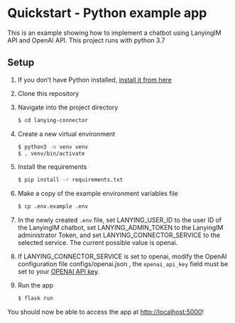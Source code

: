 # Quickstart - Python example app

This is an example showing how to implement a chatbot using LanyingIM API and OpenAI API.
This project runs with python 3.7

## Setup

1. If you don’t have Python installed, [install it from here](https://www.python.org/downloads/)

2. Clone this repository

3. Navigate into the project directory

   ```bash
   $ cd lanying-connector
   ```

4. Create a new virtual environment

   ```bash
   $ python3 -m venv venv
   $ . venv/bin/activate
   ```

5. Install the requirements

   ```bash
   $ pip install -r requirements.txt
   ```

6. Make a copy of the example environment variables file

   ```bash
   $ cp .env.example .env
   ```

7. In the newly created `.env` file, set LANYING_USER_ID to the user ID of the LanyingIM chatbot, set LANYING_ADMIN_TOKEN to the LanyingIM administrator Token, and set LANYING_CONNECTOR_SERVICE to the selected service. The current possible value is openai.

8. If LANYING_CONNECTOR_SERVICE is set to openai, modify the OpenAI configuration file configs/openai.json , the `openai_api_key` field must be set to your [OPENAI API key](https://beta.openai.com/account/api-keys).

9. Run the app

   ```bash
   $ flask run
   ```

You should now be able to access the app at [http://localhost:5000](http://localhost:5000)! 
